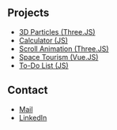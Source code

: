 <main>
  <section>
    <h2>Projects</h2>
    <ul>
      <li><a href="https://devlab-3d-particles.netlify.app/">3D Particles (Three.JS)</a></li>
      <li><a href="https://devlab-calculator.netlify.app/">Calculator (JS)</a></li>
      <li><a href="https://devlab-three-scroll-animation.netlify.app/">Scroll Animation (Three.JS)</a></li>
      <li><a href="https://devlab-space-tourism.netlify.app/">Space Tourism (Vue.JS)</a></li>
      <li><a href="https://devlab-pwa-todo-list.netlify.app/">To-Do List (JS)</a></li>
    </ul>
  </section>
  <section>
    <h2>Contact</h2>
    <ul>
      <li><a href="mailto:hello@francois-royen.com">Mail</a></li>
      <li><a href="https://www.linkedin.com/in/francois-royen/">LinkedIn</a></li>
    </ul>
  </section>
</main>
